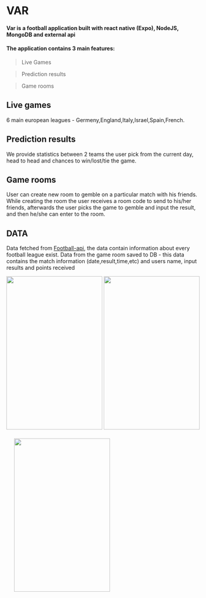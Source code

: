 # VAR
#### Var is a football application built with react native (Expo), NodeJS, MongoDB and external api
#### The application contains 3 main features:
> Live Games

> Prediction results

> Game rooms

## Live games
6 main european leagues - Germeny,England,Italy,Israel,Spain,French.

## Prediction results
We provide statistics between 2 teams the user pick from the current day, head to head and chances to win/lost/tie the game.

## Game rooms
User can create new room to gemble on a particular match with his friends.
While creating the room the user receives a room code to send to his/her friends, afterwards the user picks the game to gemble and input the result, and then
he/she can enter to the room.

## DATA
Data fetched from [Football-api](https://www.api-football.com/), the data contain information about every football league exist.
Data from the game room saved to DB - this data contains the match information (date,result,time,etc) and users name, input results and points received

<div style="justify-content: space-between">
  <img src="https://github.com/ItayGershman/VAR-football-app/blob/master/images/Live_Score.jpg" style="marginRight: 50px" width="250" height="400">
  <img src="https://github.com/ItayGershman/VAR-football-app/blob/master/images/Prediction.jpg"  style="marginRight: 50px" width="250" height="400">
  <img src="https://github.com/ItayGershman/VAR-football-app/blob/master/images/Room.jpg"  style="margin: 20px" width="250" height="400">
 </div>
